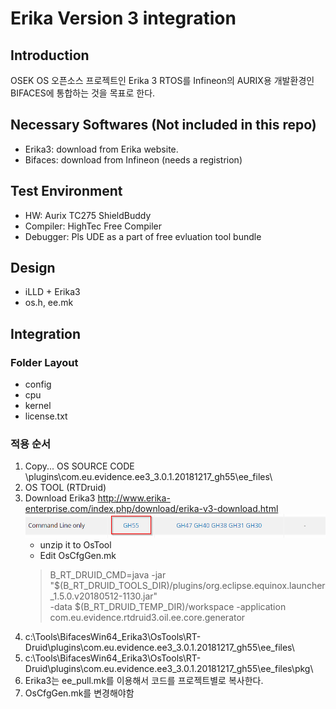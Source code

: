 # Erika Version 3 integration

## Introduction
 OSEK OS 오픈소스 프로젝트인 Erika 3 RTOS를 Infineon의 AURIX용 개발환경인 BIFACES에 통합하는 것을 목표로 한다.


## Necessary Softwares (Not included in this repo)
- Erika3: download from Erika website.
- Bifaces: download from Infineon (needs a registrion)
## Test Environment
- HW: Aurix TC275 ShieldBuddy
- Compiler: HighTec Free Compiler
- Debugger: Pls UDE as a part of free evluation tool bundle

## Design
- iLLD + Erika3
- os.h, ee.mk

## Integration

### Folder Layout
 - config
 - cpu
 - kernel
 - license.txt


### 적용 순서
1. Copy...
    OS SOURCE CODE
    \plugins\com.eu.evidence.ee3_3.0.1.20181217_gh55\ee_files\
1. OS TOOL (RTDruid)
1. Download Erika3
   http://www.erika-enterprise.com/index.php/download/erika-v3-download.html
    ![](./img/gh55.png)
   - unzip it to OsTool
   - Edit OsCfgGen.mk
    > B_RT_DRUID_CMD=java -jar "$(B_RT_DRUID_TOOLS_DIR)/plugins/org.eclipse.equinox.launcher_1.5.0.v20180512-1130.jar"\
-data $(B_RT_DRUID_TEMP_DIR)/workspace -application com.eu.evidence.rtdruid3.oil.ee.core.generator 
1. c:\Tools\BifacesWin64_Erika3\OsTools\RT-Druid\plugins\com.eu.evidence.ee3_3.0.1.20181217_gh55\ee_files\
1. c:\Tools\BifacesWin64_Erika3\OsTools\RT-Druid\plugins\com.eu.evidence.ee3_3.0.1.20181217_gh55\ee_files\pkg\
1. Erika3는 ee_pull.mk를 이용해서 코드를 프로젝트별로 복사한다.
1. OsCfgGen.mk를 변경해야함
